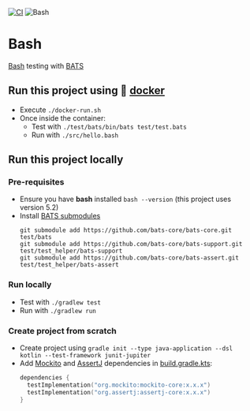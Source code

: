 [![CI](https://github.com/rogervinas/tests-everywhere/actions/workflows/bash.yml/badge.svg)](https://github.com/rogervinas/tests-everywhere/actions/workflows/bash.yml)
![Bash](https://img.shields.io/badge/Bash-5.2-blue?labelColor=black)

# Bash

[Bash](https://www.gnu.org/software/bash/) testing with [BATS](https://bats-core.readthedocs.io/en/stable/#)

## Run this project using 🐳 [docker](https://www.docker.com/)
* Execute `./docker-run.sh`
* Once inside the container:
  * Test with `./test/bats/bin/bats test/test.bats`
  * Run with `./src/hello.bash`

## Run this project locally

### Pre-requisites
* Ensure you have **bash** installed `bash --version` (this project uses version 5.2)
* Install [BATS submodules](https://bats-core.readthedocs.io/en/stable/tutorial.html#quick-installation)
  ```
  git submodule add https://github.com/bats-core/bats-core.git test/bats
  git submodule add https://github.com/bats-core/bats-support.git test/test_helper/bats-support
  git submodule add https://github.com/bats-core/bats-assert.git test/test_helper/bats-assert
  ```

### Run locally
* Test with `./gradlew test`
* Run with `./gradlew run`

### Create project from scratch
* Create project using `gradle init --type java-application --dsl kotlin --test-framework junit-jupiter`
* Add [Mockito](https://site.mockito.org/) and [AssertJ](https://assertj.github.io/doc/) dependencies in [build.gradle.kts](build.gradle.kts):
  ```kotlin
  dependencies {
    testImplementation("org.mockito:mockito-core:x.x.x")
    testImplementation("org.assertj:assertj-core:x.x.x")
  }
  ```
